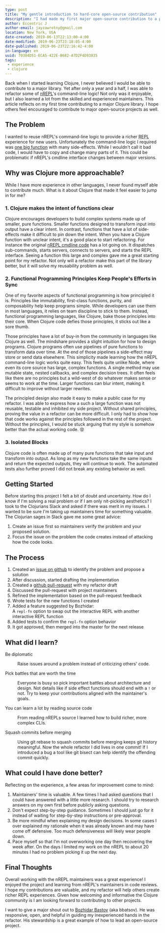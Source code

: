 ```yaml
---
type: post
title: "My gentle introduction to hard-core open-source contribution"
description: "I had made my first major open-source contribution to a popular Clojure library. Learn from my experience and start contributing!"
author: Eccentric J
author-email: jayzawrotny@gmail.com
location: New York, USA
date-created: 2019-06-13T22:13:00-4:00
date-modified: 2019-06-23T23:18:05-4:00
date-published: 2019-06-23T22:16:42-4:00
in-language: en
uuid: 70384D51-ECA5-422E-B682-A7D2F4D93835
tags:
 - experience
 - clojure
---
```

Back when I started learning Clojure, I never believed I would be able to contribute to a major library. Yet after only a year and a half, I was able to refactor some of <a href="https://nrepl.org/">nREPL</a>'s command-line logic! Not only was it enjoyable, but I also learned a lot from the skilled and experienced maintainers. This article reflects on my first time contributing to a major Clojure library. I hope others feel encouraged to contribute to major open-source projects as well.


## The Problem

I wanted to reuse nREPL's command-line logic to provide a richer <abbr title="Read-Eval-Print-Loop" class="initialism">REPL</abbr> experience for new users. Unfortunately the command-line logic I required was [one big function](https://github.com/nrepl/nrepl/blob/054be705c057d352c4eddfceb68fc0c0c17e25aa/src/clojure/nrepl/cmdline.clj#L242) with many side-effects. While I wouldn't call it bad code, I would have to copy and change many parts of it. This could be problematic if nREPL's cmdline interface changes between major versions.

## Why was Clojure more approachable?

While I have more experience in other languages, I never found myself able to contribute much. What is it about Clojure that made it feel easier to jump in for me?

### 1. Clojure makes the intent of functions clear

Clojure encourages developers to build complex systems made up of smaller, pure functions. Smaller functions designed to transform input into output have a clear intent. In contrast, functions that have a lot of side-effects make it difficult to pin down the intent. When you have a Clojure function with unclear intent, it's a good place to start refactoring.  For instance the original [nREPL cmdline code](https://github.com/nrepl/nrepl/blob/054be705c057d352c4eddfceb68fc0c0c17e25aa/src/clojure/nrepl/cmdline.clj#L242) has a lot going on. It dispatches sub-commands, starts servers, connects to servers, and starts the REPL interface. Seeing a function this large and complex gave me a great starting point for my refactor. Not only will a refactor make this part of the library better, but it will solve my reusability problem as well.

### 2. Functional Programming Principles Keep People's Efforts in Sync

One of my favorite aspects of functional programming is how principled it is. Principles like immutability, first-class functions, purity, and composability help keep programs simple. While developers can use them in most languages, it relies on team discipline to stick to them. Instead, functional programming languages, like Clojure, bake those principles into their core. When Clojure code defies those principles, it sticks out like a sore thumb.

Those principles have a lot of buy-in from the community in languages like Clojure as well. The mindshare provides a slight intuition for how to design programs. Clojure programs often use pipelines of pure functions to transform data over time. At the end of those pipelines a side-effect may store or send data elsewhere. This simplicity made learning how the nREPL command-line logic works quite easy. This feels quite unlike Node, where even its core source has large, complex functions. A single method may use mutable state, nested callbacks, and complex decision trees. It often feels like there are no principles but a wild-west of do whatever makes sense or seems to work at the time. Larger functions can blur intent, making it difficult to improve without larger rewrites.

The principled design also made it easy to make a public case for my refactor. I was able to express how a such a large function was not reusable, testable and inhibited my side project. Without shared principles, proving the value in a refactor can be more difficult. I only had to show how that code works against the principles followed in the rest of the project.  Without the principles, I would be stuck arguing that my style is somehow better than the actual working code. :dizzy_face:

### 3. Isolated Blocks

Clojure code is often made up of many pure functions that take input and transform into output. As long as my new functions take the same inputs and return the expected outputs, they will continue to work. The automated tests also further proved I did not break any existing behavior as well.


## Getting Started

Before starting this project I felt a bit of doubt and uncertainty. How do I know if I'm solving a real problem or if I am only nit-picking aesthetics? I took to the Clojurians Slack and asked if there was merit in my issues. I wanted to be sure I'm taking up maintainers time for something valuable. The Clojurian sages in Slack gave me some great advice:

1. Create an issue first so maintainers verify the problem and your proposed solution.
2. Focus the issue on the problem the code creates instead of attacking how the code looks.

## The Process

1. Created an [issue on github](https://github.com/nrepl/nrepl/issues/108) to identify the problem and propose a solution
2. After discussion, started drafting the implementation
3. Created a [github pull-request](https://github.com/nrepl/nrepl/pull/116) with my refactor draft
4. Discussed the pull-request with project maintainers
5. Refined the implementation based on the pull-request feedback
6. Wrote tests for the new functions I created
7. Added a feature suggested by Bozhidar: <br /> A `repl-fn` option to swap out the interactive REPL with another interactive REPL function
8. Added tests to confirm the `repl-fn` option behavior
9. It got approved, then merged into the master for the next release

## What did I learn?

<dl class="dl--title-size_3 dl--title-mb_1 ml-3">
  <dt>Be diplomatic</dt>
  <dd><p>Raise issues around a problem instead of criticizing others' code.</p></dd>

  <dt>Pick battles that are worth the time</dt>
  <dd><p>Everyone is busy so pick important battles about architecture and design. Not details like if side effect functions should end with a <code>!</code> or not. Try to keep your contributions aligned with the maintainer's goals.</p></dd>

  <dt>You can learn a lot by reading source code</dt>
  <dd><p>From reading nREPLs source I learned how to build richer, more complex CLIs.</p></dd>

  <dt>Squash commits before merging</dt>
  <dd><p>Using git rebase to squash commits before merging keeps git history meaningful. Now the whole refactor I did lives in one commit! If I introduced a bug a tool like git bisect can help identify the offending commit quickly.</p></dd>
</dl>

## What could I have done better?

Reflecting on the experience, a few areas for improvement come to mind:

1. Maintainers' time is valuable. A few times I had asked questions that I could have answered with a little more research. I should try to research answers on my own first before publicly asking questions.
2. Don't expect step-by-step guidance. Sometimes I should just go for it instead of waiting for step-by-step instructions or pre-approval.
3. Be more mindful when explaining my design decisions. In some cases I over explained my rationale when it was already known and may have come off defensive. Too much defensiveness will likely wear people down.
4. Pace myself so that I'm not overworking one day then recovering the week after. On the days I limited my work on the nREPL to about 20 minutes I had no problem picking it up the next day.

## Final Thoughts

Overall working with the nREPL maintainers was a great experience! I enjoyed the project and learning from nREPL's maintainers in code reviews.  I hope my contributions are valuable, and my refactor will help others create richer REPL experiences. Given how welcoming and informative the Clojure community is I am looking forward to contributing to other projects.

I want to give a major shout out to [Bozhidar Bastov](https://metaredux.com/) (aka bbatsov). He was responsive, open, and helpful in guiding my inexperienced hands in the refactor. His stewardship is a great example of how to lead an open-source project.

